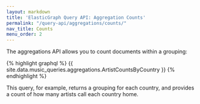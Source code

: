 ```yaml
---
layout: markdown
title: 'ElasticGraph Query API: Aggregation Counts'
permalink: "/query-api/aggregations/counts/"
nav_title: Counts
menu_order: 2
---
```

The aggregations API allows you to count documents within a grouping:

{% highlight graphql %}
{{ site.data.music_queries.aggregations.ArtistCountsByCountry }}
{% endhighlight %}

This query, for example, returns a grouping for each country, and provides a count of how many artists
call each country home.
